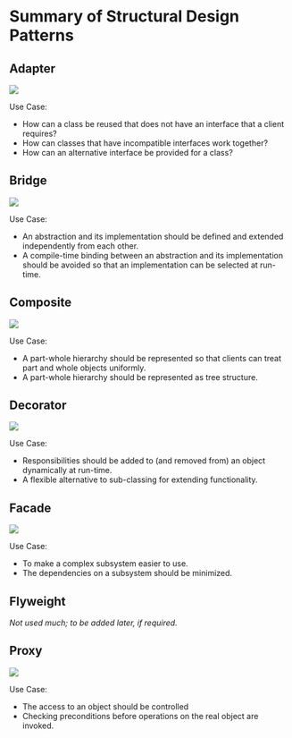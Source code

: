 # Summary of Structural Design Patterns

## **Adapter**
![](images/Adapter.PNG)

Use Case:
- How can a class be reused that does not have an interface that a client requires?
- How can classes that have incompatible interfaces work together?
- How can an alternative interface be provided for a class?
<div class="page"/>

## **Bridge**
![](images/Bridge.PNG)

Use Case:
- An abstraction and its implementation should be defined and extended independently from each other.
- A compile-time binding between an abstraction and its implementation should be avoided so that an implementation can be selected at run-time.
<div class="page"/>

## **Composite**
![](images/Composite.PNG)

Use Case:
- A part-whole hierarchy should be represented so that clients can treat part and whole objects uniformly.
- A part-whole hierarchy should be represented as tree structure.
<div class="page"/>

## **Decorator**
![](images/Decorator.PNG)

Use Case:
- Responsibilities should be added to (and removed from) an object dynamically at run-time.
- A flexible alternative to sub-classing for extending functionality.
<div class="page"/>

## **Facade**
![](images/Facade.PNG)

Use Case:
- To make a complex subsystem easier to use.
- The dependencies on a subsystem should be minimized.


## **Flyweight**
*Not used much; to be added later, if required.*
<div class="page"/>

## **Proxy**
![](images/Proxy.PNG)

Use Case: 
- The access to an object should be controlled
- Checking preconditions before operations on the real object are invoked.

